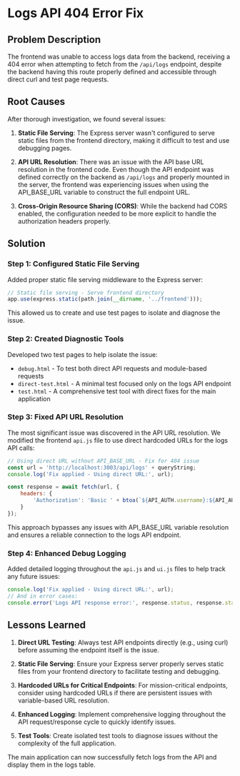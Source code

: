 # Logs API 404 Error Fix

## Problem Description

The frontend was unable to access logs data from the backend, receiving a 404 error when attempting to fetch from the `/api/logs` endpoint, despite the backend having this route properly defined and accessible through direct curl and test page requests.

## Root Causes

After thorough investigation, we found several issues:

1. **Static File Serving**: The Express server wasn't configured to serve static files from the frontend directory, making it difficult to test and use debugging pages.

2. **API URL Resolution**: There was an issue with the API base URL resolution in the frontend code. Even though the API endpoint was defined correctly on the backend as `/api/logs` and properly mounted in the server, the frontend was experiencing issues when using the API_BASE_URL variable to construct the full endpoint URL.

3. **Cross-Origin Resource Sharing (CORS)**: While the backend had CORS enabled, the configuration needed to be more explicit to handle the authorization headers properly.

## Solution

### Step 1: Configured Static File Serving

Added proper static file serving middleware to the Express server:

```javascript
// Static file serving - Serve frontend directory
app.use(express.static(path.join(__dirname, '../frontend')));
```

This allowed us to create and use test pages to isolate and diagnose the issue.

### Step 2: Created Diagnostic Tools

Developed two test pages to help isolate the issue:
- `debug.html` - To test both direct API requests and module-based requests
- `direct-test.html` - A minimal test focused only on the logs API endpoint
- `test.html` - A comprehensive test tool with direct fixes for the main application

### Step 3: Fixed API URL Resolution

The most significant issue was discovered in the API URL resolution. We modified the frontend `api.js` file to use direct hardcoded URLs for the logs API calls:

```javascript
// Using direct URL without API_BASE_URL - Fix for 404 issue
const url = 'http://localhost:3003/api/logs' + queryString;
console.log('Fix applied - Using direct URL:', url);

const response = await fetch(url, {
    headers: {
        'Authorization': 'Basic ' + btoa(`${API_AUTH.username}:${API_AUTH.password}`)
    }
});
```

This approach bypasses any issues with API_BASE_URL variable resolution and ensures a reliable connection to the logs API endpoint.

### Step 4: Enhanced Debug Logging

Added detailed logging throughout the `api.js` and `ui.js` files to help track any future issues:

```javascript
console.log('Fix applied - Using direct URL:', url);
// And in error cases:
console.error('Logs API response error:', response.status, response.statusText);
```

## Lessons Learned

1. **Direct URL Testing**: Always test API endpoints directly (e.g., using curl) before assuming the endpoint itself is the issue.

2. **Static File Serving**: Ensure your Express server properly serves static files from your frontend directory to facilitate testing and debugging.

3. **Hardcoded URLs for Critical Endpoints**: For mission-critical endpoints, consider using hardcoded URLs if there are persistent issues with variable-based URL resolution.

4. **Enhanced Logging**: Implement comprehensive logging throughout the API request/response cycle to quickly identify issues.

5. **Test Tools**: Create isolated test tools to diagnose issues without the complexity of the full application.

The main application can now successfully fetch logs from the API and display them in the logs table.
